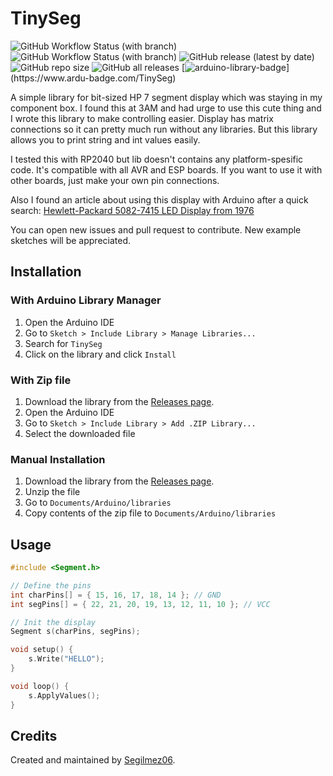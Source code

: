 # TinySeg

![GitHub Workflow Status (with branch)](https://img.shields.io/github/actions/workflow/status/Segilmez06/TinySeg/build-examples.yml?branch=development&color=blue&label=Build%20examples%20%28Uno%29&logo=github&logoColor=white)
![GitHub Workflow Status (with branch)](https://img.shields.io/github/actions/workflow/status/Segilmez06/TinySeg/check-linting.yml?branch=development&color=blue&label=Linting%20Check&logo=github&logoColor=white)
![GitHub release (latest by date)](https://img.shields.io/github/v/release/Segilmez06/TinySeg?display_name=tag&label=Latest%20Release&color=blue&logo=Github&logoColor=white&style=flat)
![GitHub repo size](https://img.shields.io/github/repo-size/Segilmez06/TinySeg?color=yellow&label=Repo%20Size&logo=github&logoColor=white)
![GitHub all releases](https://img.shields.io/github/downloads/Segilmez06/TinySeg/total?color=yellow&label=Downloads&logo=Github&logoColor=white)
[![arduino-library-badge](https://www.ardu-badge.com/badge/TinySeg.svg?)](https://www.ardu-badge.com/TinySeg)

A simple library for bit-sized HP 7 segment display which was staying in my component box. I found this at 3AM and had urge to use this cute thing and I wrote this library to make controlling easier. Display has matrix connections so it can pretty much run without any libraries. But this library allows you to print string and int values easily.

I tested this with RP2040 but lib doesn't contains any platform-spesific code. It's compatible with all AVR and ESP boards. If you want to use it with other boards, just make your own pin connections.

Also I found an article about using this display with Arduino after a quick search: [Hewlett-Packard 5082-7415 LED Display from 1976](https://tronixstuff.com/2012/04/07/hewlett-packard-5082-7415-led-display-from-1976/)

You can open new issues and pull request to contribute. New example sketches will be appreciated.

## Installation

### With Arduino Library Manager

1. Open the Arduino IDE
2. Go to `Sketch > Include Library > Manage Libraries...`
3. Search for `TinySeg`
4. Click on the library and click `Install`

### With Zip file

1. Download the library from the [Releases page](https://github.com/Segilmez06/TinySeg/releases).
2. Open the Arduino IDE
3. Go to `Sketch > Include Library > Add .ZIP Library...`
4. Select the downloaded file

### Manual Installation

1. Download the library from the [Releases page](https://github.com/Segilmez06/TinySeg/releases).
2. Unzip the file
3. Go to `Documents/Arduino/libraries`
4. Copy contents of the zip file to `Documents/Arduino/libraries`

## Usage

```c++
#include <Segment.h>

// Define the pins
int charPins[] = { 15, 16, 17, 18, 14 }; // GND
int segPins[] = { 22, 21, 20, 19, 13, 12, 11, 10 }; // VCC

// Init the display
Segment s(charPins, segPins);

void setup() {
    s.Write("HELLO");
}

void loop() {
    s.ApplyValues();
}
```

## Credits

Created and maintained by [Segilmez06](https://www.sarpegilmez.net/).

